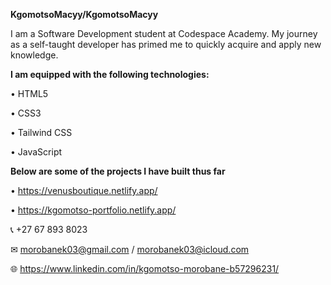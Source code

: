
**KgomotsoMacyy/KgomotsoMacyy** 


I am a Software Development student at Codespace Academy. My journey as a self-taught developer has primed me to quickly acquire and apply new knowledge.


**I am equipped with the following technologies:**

• HTML5 

• CSS3

• Tailwind CSS

• JavaScript


**Below are some of the projects I have built thus far**

• https://venusboutique.netlify.app/

• https://kgomotso-portfolio.netlify.app/


📞  +27 67 893 8023

✉   morobanek03@gmail.com / morobanek03@icloud.com

🌐  https://www.linkedin.com/in/kgomotso-morobane-b57296231/

